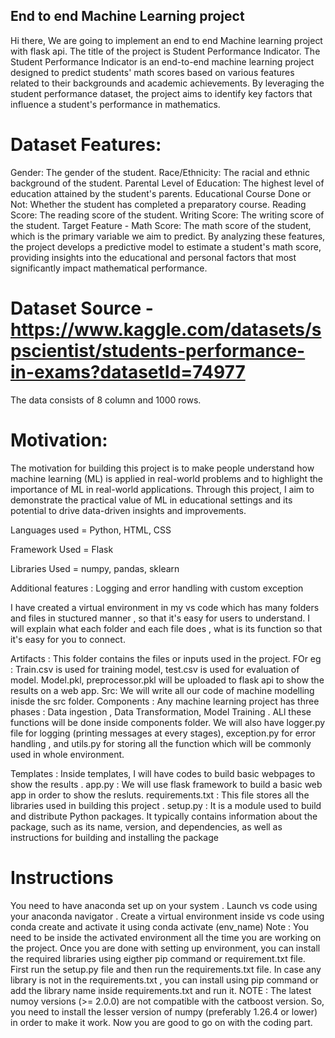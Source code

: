 ## End to end Machine Learning project

Hi there, We are going to implement an end to end Machine learning project with flask api. The title of the project is Student Performance Indicator.
The Student Performance Indicator is an end-to-end machine learning project designed to predict students' math scores based on various features related to their backgrounds and academic achievements. By leveraging the student performance dataset, the project aims to identify key factors that influence a student's performance in mathematics.

# Dataset Features:

Gender: The gender of the student.
Race/Ethnicity: The racial and ethnic background of the student.
Parental Level of Education: The highest level of education attained by the student's parents.
Educational Course Done or Not: Whether the student has completed a preparatory course.
Reading Score: The reading score of the student.
Writing Score: The writing score of the student.
Target Feature - Math Score: The math score of the student, which is the primary variable we aim to predict.
By analyzing these features, the project develops a predictive model to estimate a student's math score, providing insights into the educational and personal factors that most significantly impact mathematical performance.

# Dataset Source - https://www.kaggle.com/datasets/spscientist/students-performance-in-exams?datasetId=74977
The data consists of 8 column and 1000 rows.

# Motivation:
The motivation for building this project is to make people understand how machine learning (ML) is applied in real-world problems and to highlight the importance of ML in real-world applications. Through this project, I aim to demonstrate the practical value of ML in educational settings and its potential to drive data-driven insights and improvements.


Languages used = Python, HTML, CSS

Framework Used = Flask

Libraries Used = numpy, pandas, sklearn

Additional features : Logging and error handling with custom exception

I have created a virtual environment in my vs code which has many folders and files in stuctured manner , so that it's easy for users to understand. I will explain what each folder and each file does , what is its function so that it's easy for you to connect.

Artifacts : This folder contains the files or inputs used in the project. FOr eg : Train.csv is used for training model, test.csv is used for evaluation of model. Model.pkl, preprocessor.pkl will be uploaded to flask api to show the results on a web app.
Src: We will write all our code of machine modelling inisde the src folder.
Components : Any machine learning project has three phases : Data ingestion , Data Transformation, Model Training . ALl these functions will be done inside components folder.
We will also have logger.py file for logging (printing messages at every stages), exception.py for error handling , and utils.py for storing all the function which will be commonly used in whole environment.

Templates : Inside templates, I will have codes to build basic webpages to show the results .
app.py : We will use flask framework to build a basic web app in order to show the resluts.
requirements.txt : This file stores all the libraries used in building this project .
setup.py : It is a module used to build and distribute Python packages. It typically contains information about the package, such as its name, version, and dependencies, as well as instructions for building and installing the package

# Instructions #
You need to have anaconda set up on your system . 
Launch vs code using your anaconda navigator . 
Create a virtual environment inside vs code using conda create and activate it using conda activate (env_name)
Note : You need to be inside the activated environment all the time you are working on the project.
Once you are done with setting up environment, you can install the required libraries using eigther pip command or requirement.txt file.
First run the setup.py file and then run the requirements.txt file. In case any library is not in the requirements.txt , you can install using pip command or add the library name inside requirements.txt and run it.
NOTE : The latest numoy versions (>= 2.0.0) are not compatible  with the catboost version. So, you need to install the lesser version of numpy (preferably 1.26.4 or lower) in order to make it work. 
Now you are good to go on with the coding part.

